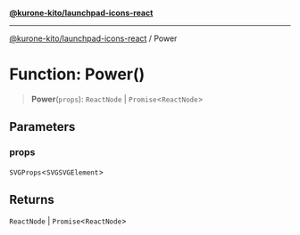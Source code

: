 [**@kurone-kito/launchpad-icons-react**](../README.md)

***

[@kurone-kito/launchpad-icons-react](../globals.md) / Power

# Function: Power()

> **Power**(`props`): `ReactNode` \| `Promise`\<`ReactNode`\>

## Parameters

### props

`SVGProps`\<`SVGSVGElement`\>

## Returns

`ReactNode` \| `Promise`\<`ReactNode`\>
